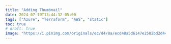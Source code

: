 ```yaml
---
title: "Adding Thumbnail"
date: 2024-07-19T13:44:32-05:00
tags: ["Azure", "Terraform", "AWS", "static"]
toc: true
# draft: true
image: "https://i.pinimg.com/originals/ec/d4/8a/ecd48a5d6147e2582bd2d44bba14b41c.jpg"
---
```

